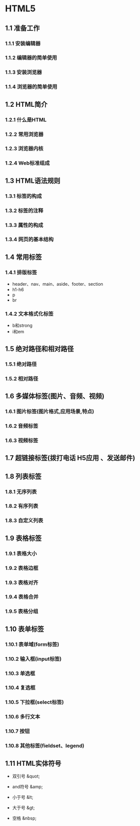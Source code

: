 # HTML5

## 1.1 准备工作

### 1.1.1 安装编辑器

### 1.1.2 编辑器的简单使用

### 1.1.3 安装浏览器

### 1.1.4 浏览器的简单使用

## 1.2 HTML简介

### 1.2.1 什么是HTML

### 1.2.2 常用浏览器

### 1.2.3 浏览器内核

### 1.2.4 Web标准组成

## 1.3 HTML语法规则

### 1.3.1 标签的构成

### 1.3.2 标签的注释

### 1.3.3 属性的构成

### 1.3.4 网页的基本结构

## 1.4 常用标签

### 1.4.1 排版标签

* header、nav、main、aside、footer、section
* h1-h6
* p
* br

### 1.4.2 文本格式化标签

* b和strong
* i和em

## 1.5 绝对路径和相对路径

### 1.5.1 绝对路径

### 1.5.2 相对路径

## 1.6 多媒体标签(图片、音频、视频)

### 1.6.1  图片标签(图片格式,应用场景,特点)

### 1.6.2  音频标签

### 1.6.3  视频标签
  
## 1.7 超链接标签(拨打电话 H5应用 、发送邮件)

## 1.8 列表标签

### 1.8.1 无序列表

### 1.8.2 有序列表

### 1.8.3 自定义列表

## 1.9 表格标签

### 1.9.1 表格大小

### 1.9.2 表格边框

### 1.9.3 表格对齐

### 1.9.4 表格合并

### 1.9.5 表格分组

## 1.10 表单标签

### 1.10.1 表单域(form标签)

### 1.10.2 输入框(input标签)

### 1.10.3 单选框

### 1.10.4 复选框

### 1.10.5 下拉框(select标签)

### 1.10.6 多行文本

### 1.10.7 按钮

### 1.10.8 其他标签(fieldset、legend)

## 1.11 HTML实体符号

* 双引号 \&quot;

* and符号 \&amp;

* 小于号 \&lt;

* 大于号 \&gt;

* 空格 \&nbsp;
